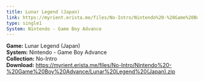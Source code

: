 ```yaml
---
title: Lunar Legend (Japan)
link: https://myrient.erista.me/files/No-Intro/Nintendo%20-%20Game%20Boy%20Advance/Lunar%20Legend%20(Japan).zip
type: single1
System: Nintendo - Game Boy Advance
---
```

<b>Game:</b> Lunar Legend (Japan)<br>
<b>System:</b> Nintendo - Game Boy Advance<br>
<b>Collection:</b> No-Intro<br>
<b>Download:</b> https://myrient.erista.me/files/No-Intro/Nintendo%20-%20Game%20Boy%20Advance/Lunar%20Legend%20(Japan).zip